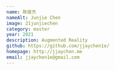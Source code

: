 ```yaml
---
name: 陈俊杰
nameAlt: Junjie Chen
image: 21junjiechen
category: master
year: 2021
description: Augmented Reality
github: https://github.com/jjaychen1e/
homepage: http://jjaychen.me
email: jjaychen1e@gmail.com
---
```


